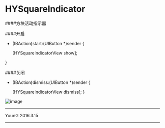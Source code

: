 # HYSquareIndicator

####方块活动指示器



####开启

- (IBAction)start:(UIButton *)sender {
    
    
    [HYSquareIndicatorView show];
    
    
}

####关闭

- (IBAction)dismiss:(UIButton *)sender {
    
    
    [HYSquareIndicatorView dismiss];
}




![image](https://github.com/hy285585804/HYSquareIndicator/blob/master/HYSquareIndicator.gif)


***
YounG 2016.3.15
***
